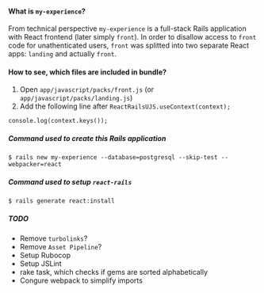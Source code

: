 #### What is `my-experience`?

From technical perspective `my-experience` is a full-stack Rails application with React frontend (later simply `front`).
In order to disallow access to `front` code for unathenticated users, `front` was splitted into two separate React apps: `landing` and actually `front`.

#### How to see, which files are included in bundle?

1. Open `app/javascript/packs/front.js` (or `app/javascript/packs/landing.js`)
2. Add the following line after `ReactRailsUJS.useContext(context);`
```
console.log(context.keys());
```

##### Command used to create this Rails application

`$ rails new my-experience --database=postgresql --skip-test --webpacker=react`

##### Command used to setup `react-rails`

`$ rails generate react:install`

##### TODO

- Remove `turbolinks`?
- Remove `Asset Pipeline`?
- Setup Rubocop
- Setup JSLint
- rake task, which checks if gems are sorted alphabetically
- Congure webpack to simplify imports
